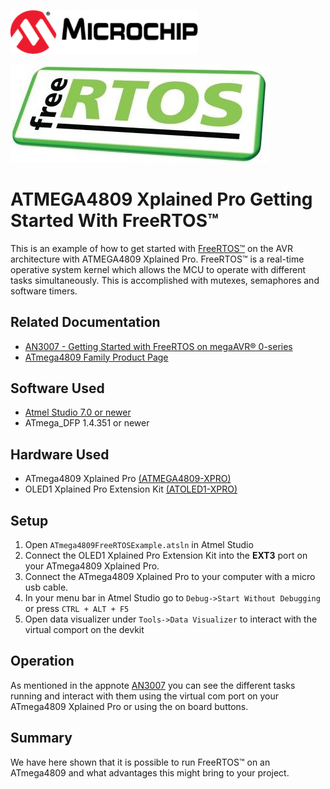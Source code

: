 <a href="https://www.microchip.com" rel="nofollow"><img src="images/microchip.png" alt="MCHP" width="300"/></a>

![Freertos](images/freeRTOS.png)

# ATMEGA4809 Xplained Pro Getting Started With FreeRTOS™

This is an example of how to get started with [FreeRTOS™](https://www.freertos.org/index.html) on the AVR architecture with ATMEGA4809 Xplained Pro. FreeRTOS™ is a real-time operative system kernel which allows the MCU to operate with different tasks simultaneously. This is accomplished with mutexes, semaphores and software timers.

## Related Documentation

- [AN3007 - Getting Started with FreeRTOS on megaAVR® 0-series](https://www.microchip.com/wwwAppNotes/AppNotes.aspx?appnote=en610121)
- [ATmega4809 Family Product Page](https://www.microchip.com/design-centers/8-bit/avr-mcus/device-selection/atmega4809)

## Software Used

- [Atmel Studio 7.0 or newer](https://www.microchip.com/mplab/avr-support/atmel-studio-7)
- ATmega_DFP 1.4.351 or newer

## Hardware Used

- ATmega4809 Xplained Pro [(ATMEGA4809-XPRO)](https://www.microchip.com/developmenttools/ProductDetails/ATMEGA4809-XPRO)
- OLED1 Xplained Pro Extension Kit [(ATOLED1-XPRO)](https://www.microchip.com/developmenttools/ProductDetails/ATOLED1-XPRO)

## Setup

1. Open `ATmega4809FreeRTOSExample.atsln` in Atmel Studio
2. Connect the OLED1 Xplained Pro Extension Kit into the **EXT3** port on your ATmega4809 Xplained Pro.
3. Connect the ATmega4809 Xplained Pro to your computer with a micro usb cable.
4. In your menu bar in Atmel Studio go to `Debug->Start Without Debugging` or press `CTRL + ALT + F5`
5. Open data visualizer under `Tools->Data Visualizer` to interact with the virtual comport on the devkit

## Operation

As mentioned in the appnote [AN3007](#Related-Documentation) you can see the different tasks running and interact with them using the virtual com port on your ATmega4809 Xplained Pro or using the on board buttons. 

## Summary

We have here shown that it is possible to run FreeRTOS™ on an ATmega4809 and what advantages this might bring to your project.